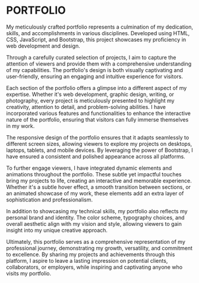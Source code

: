 # PORTFOLIO


My meticulously crafted portfolio represents a culmination of my dedication, skills, and accomplishments in various disciplines. Developed using HTML, CSS, JavaScript, and Bootstrap, this project showcases my proficiency in web development and design. 

Through a carefully curated selection of projects, I aim to capture the attention of viewers and provide them with a comprehensive understanding of my capabilities. The portfolio's design is both visually captivating and user-friendly, ensuring an engaging and intuitive experience for visitors.

Each section of the portfolio offers a glimpse into a different aspect of my expertise. Whether it's web development, graphic design, writing, or photography, every project is meticulously presented to highlight my creativity, attention to detail, and problem-solving abilities. I have incorporated various features and functionalities to enhance the interactive nature of the portfolio, ensuring that visitors can fully immerse themselves in my work.

The responsive design of the portfolio ensures that it adapts seamlessly to different screen sizes, allowing viewers to explore my projects on desktops, laptops, tablets, and mobile devices. By leveraging the power of Bootstrap, I have ensured a consistent and polished appearance across all platforms.

To further engage viewers, I have integrated dynamic elements and animations throughout the portfolio. These subtle yet impactful touches bring my projects to life, creating an interactive and memorable experience. Whether it's a subtle hover effect, a smooth transition between sections, or an animated showcase of my work, these elements add an extra layer of sophistication and professionalism.

In addition to showcasing my technical skills, my portfolio also reflects my personal brand and identity. The color scheme, typography choices, and overall aesthetic align with my vision and style, allowing viewers to gain insight into my unique creative approach.

Ultimately, this portfolio serves as a comprehensive representation of my professional journey, demonstrating my growth, versatility, and commitment to excellence. By sharing my projects and achievements through this platform, I aspire to leave a lasting impression on potential clients, collaborators, or employers, while inspiring and captivating anyone who visits my portfolio.
